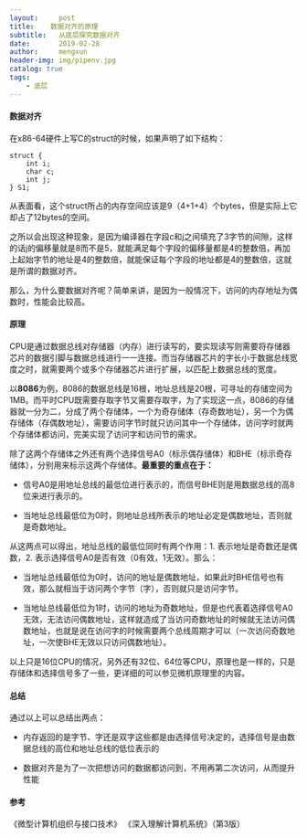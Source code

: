 ```yaml
---
layout:     post
title:    数据对齐的原理
subtitle:   从底层探究数据对齐
date:       2019-02-28
author:     mengxun
header-img: img/pipenv.jpg
catalog: true
tags:
    - 底层
---
```


#### 数据对齐

在x86-64硬件上写C的struct的时候，如果声明了如下结构：
```
struct {
    int i;
    char c;
    int j;
} S1;
```
从表面看，这个struct所占的内存空间应该是9（4+1+4）个bytes，但是实际上它却占了12bytes的空间。

之所以会出现这种现象，是因为编译器在字段c和j之间填充了3字节的间隙，这样的话j的偏移量就是8而不是5，就能满足每个字段的偏移量都是4的整数倍，再加上起始字节的地址是4的整数倍，就能保证每个字段的地址都是4的整数倍，这就是所谓的数据对齐。

那么，为什么要数据对齐呢？简单来讲，是因为一般情况下，访问的内存地址为偶数时，性能会比较高。

#### 原理

CPU是通过数据总线对存储器（内存）进行读写的，要实现读写则需要将存储器芯片的数据引脚与数据总线进行一一连接。而当存储器芯片的字长小于数据总线宽度之时，就需要两个或多个存储器芯片进行扩展，以匹配上数据总线的宽度。

以**8086**为例，8086的数据总线是16根，地址总线是20根，可寻址的存储空间为1MB。而平时CPU既需要存取字节又需要存取字，为了实现这一点，8086的存储器就一分为二，分成了两个存储体，一个为奇存储体（存奇数地址），另一个为偶存储体（存偶数地址），需要访问字节时就只访问其中一个存储体，访问字时就两个存储体都访问，完美实现了访问字和访问节的需求。

除了这两个存储体之外还有两个选择信号A0（标示偶存储体）和BHE（标示奇存储体），分别用来标示这两个存储体。**最重要的重点在于：**

- 信号A0是用地址总线的最低位进行表示的，而信号BHE则是用数据总线的高8位来进行表示的。

- 当地址总线最低位为0时，则地址总线所表示的地址必定是偶数地址，否则就是奇数地址。

从这两点可以得出，地址总线的最低位同时有两个作用：1. 表示地址是奇数还是偶数，2. 表示选择信号A0是否有效（0有效，1无效）。那么：

- 当地址总线最低位为0时，访问的地址是偶数地址，如果此时BHE信号也有效，那么就相当于访问两个字节（字），否则就只是访问字节。

- 当地址总线最低位为1时，访问的地址为奇数地址，但是也代表着选择信号A0无效，无法访问偶数地址，这样就造成了当访问奇数地址的时候就无法访问偶数地址，也就是说在访问字的时候需要两个总线周期才可以（一次访问奇数地址，一次使BHE无效以只访问偶数地址）。

以上只是16位CPU的情况，另外还有32位、64位等CPU，原理也是一样的，只是存储体和选择信号多了一些，更详细的可以参见微机原理里的内容。

#### 总结

通过以上可以总结出两点：

- 内存返回的是字节、字还是双字这些都是由选择信号决定的，选择信号是由数据总线的高位和地址总线的低位表示的

- 数据对齐是为了一次把想访问的数据都访问到，不用再第二次访问，从而提升性能

#### 参考

《微型计算机组织与接口技术》
《深入理解计算机系统》（第3版）






